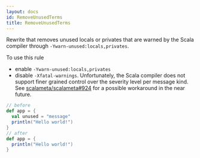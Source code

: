 ```yaml
---
layout: docs
id: RemoveUnusedTerms
title: RemoveUnusedTerms
---
```


Rewrite that removes unused locals or privates that are warned by the Scala
compiler through `-Ywarn-unused:locals,privates`.

To use this rule

- enable `-Ywarn-unused:locals,privates`
- disable `-Xfatal-warnings`. Unfortunately, the Scala compiler does not support
  finer grained control over the severity level per message kind. See
  [scalameta/scalameta#924](https://github.com/scalameta/scalameta/issues/924)
  for a possible workaround in the near future.

```scala
// before
def app = {
  val unused = "message"
  println("Hello world!")
}
// after
def app = {
  println("Hello world!")
}
```
